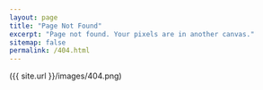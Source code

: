 ```yaml
---
layout: page
title: "Page Not Found"
excerpt: "Page not found. Your pixels are in another canvas."
sitemap: false
permalink: /404.html
---
```


({{ site.url }}/images/404.png)
